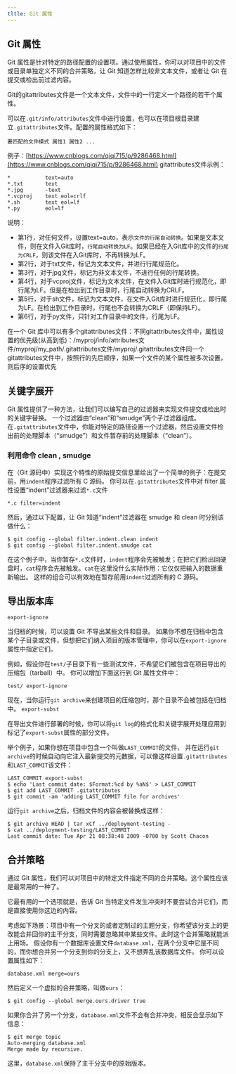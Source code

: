 ```yaml
---
tltle: Git 属性
---
```

## Git 属性

Git 属性是针对特定的路径配置的设置项。通过使用属性，你可以对项目中的文件或目录单独定义不同的合并策略，让 Git 知道怎样比较非文本文件，或者让 Git 在提交或检出前过滤内容。

Git的gitattributes文件是一个文本文件，文件中的一行定义一个路径的若干个属性。

可以在`.git/info/attributes`文件中进行设置，也可以在项目根目录建立`.gitattributes`文件。配置的属性格式如下：

```shell
要匹配的文件模式 属性1 属性2 ...
```
例子：[https://www.cnblogs.com/qiqi715/p/9286468.html](https://www.cnblogs.com/qiqi715/p/9286468.html)
gitattributes文件示例：

```shell
*           text=auto
*.txt		text
*.jpg		-text
*.vcproj	text eol=crlf
*.sh		text eol=lf
*.py		eol=lf
```
说明：
* 第1行，对任何文件，设置text=auto，表示`文件的行尾自动转换`。如果是文本文件，则在文件入Git库时，`行尾自动转换为LF`。如果已经在入Git库中的文件的`行尾为CRLF`，则该文件在入Git库时，不再转换为LF。
* 第2行，对于txt文件，标记为文本文件，并进行行尾规范化。
* 第3行，对于jpg文件，标记为非文本文件，不进行任何的行尾转换。
* 第4行，对于vcproj文件，标记为文本文件，在文件入Git库时进行规范化，即行尾为LF。但是在检出到工作目录时，行尾自动转换为CRLF。
* 第5行，对于sh文件，标记为文本文件，在文件入Git库时进行规范化，即行尾为LF。在检出到工作目录时，行尾也不会转换为CRLF（即保持LF）。
* 第6行，对于py文件，只针对工作目录中的文件，行尾为LF。

在一个 Git 库中可以有多个gitattributes文件：不同gitattributes文件中，属性设置的优先级(从高到低)：/myproj/info/attributes文件/myproj/my_path/.gitattributes文件/myproj/.gitattributes文件同一个gitattributes文件中，按照行的先后顺序，如果一个文件的某个属性被多次设置，则后序的设置优先

## 关键字展开

Git 属性提供了一种方法，让我们可以编写自己的过滤器来实现文件提交或检出时的关键字替换。 一个过滤器由“clean”和“smudge”两个子过滤器组成。 在`.gitattributes`文件中，你能对特定的路径设置一个过滤器，然后设置文件检出前的处理脚本（“smudge”）和文件暂存前的处理脚本（“clean”）。

### **利用命令 clean , smudge**

在（Git 源码中）实现这个特性的原始提交信息里给出了一个简单的例子：在提交前，用`indent`程序过滤所有 C 源码。 你可以在`.gitattributes`文件中对 filter 属性设置“indent”过滤器来过滤`*.c`文件

```shell
*.c filter=indent
```
然后，通过以下配置，让 Git 知道“indent”过滤器在 smudge 和 clean 时分别该做什么：
```shell
$ git config --global filter.indent.clean indent
$ git config --global filter.indent.smudge cat
```
在这个例子中，当你暂存`*.c`文件时，`indent`程序会先被触发；在把它们检出回硬盘时，`cat`程序会先被触发。`cat`在这里没什么实际作用：它仅仅把输入的数据重新输出。 这样的组合可以有效地在暂存前用`indent`过滤所有的 C 源码。
## 导出版本库

`export-ignore`

当归档的时候，可以设置 Git 不导出某些文件和目录。 如果你不想在归档中包含某个子目录或文件，但想把它们纳入项目的版本管理中，你可以在`export-ignore`属性中指定它们。

例如，假设你在`test/`子目录下有一些测试文件，不希望它们被包含在项目导出的压缩包（tarball）中。 你可以增加下面这行到 Git 属性文件中：

```shell
test/ export-ignore
```
现在，当你运行`git archive`来创建项目的压缩包时，那个目录不会被包括在归档中。
`export-subst`

在导出文件进行部署的时候，你可以将`git log`的格式化和关键字展开处理应用到标记了`export-subst`属性的部分文件。

举个例子，如果你想在项目中包含一个叫做`LAST_COMMIT`的文件， 并在运行`git archive`的时候自动向它注入最新提交的元数据，可以像这样设置`.gitattributes`和`LAST_COMMIT`该文件：

```shell
LAST_COMMIT export-subst
$ echo 'Last commit date: $Format:%cd by %aN$' > LAST_COMMIT
$ git add LAST_COMMIT .gitattributes
$ git commit -am 'adding LAST_COMMIT file for archives'
```
运行`git archive`之后，归档文件的内容会被替换成这样：
```shell
$ git archive HEAD | tar xCf ../deployment-testing -
$ cat ../deployment-testing/LAST_COMMIT
Last commit date: Tue Apr 21 08:38:48 2009 -0700 by Scott Chacon
```
## 合并策略

通过 Git 属性，我们可以对项目中的特定文件指定不同的合并策略。这个属性应该是最常用的一种了。

它最有用的一个选项就是，告诉 Git 当特定文件发生冲突时不要尝试合并它们，而是直接使用你这边的内容。

考虑如下场景：项目中有一个分叉的或者定制过的主题分支，你希望该分支上的更改能合并回你的主干分支，同时需要忽略其中某些文件。此时这个合并策略就能派上用场。 假设你有一个数据库设置文件`database.xml`，在两个分支中它是不同的，而你想合并另一个分支到你的分支上，又不想弄乱该数据库文件。 你可以设置属性如下：

```shell
database.xml merge=ours
```
然后定义一个虚拟的合并策略，叫做`ours`：
```shell
$ git config --global merge.ours.driver true
```
如果你合并了另一个分支，`database.xml`文件不会有合并冲突，相反会显示如下信息：
```shell
$ git merge topic
Auto-merging database.xml
Merge made by recursive.
```
这里，`database.xml`保持了主干分支中的原始版本。